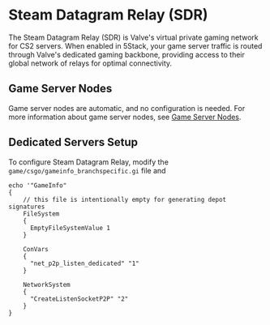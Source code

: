 # Steam Datagram Relay (SDR)

The Steam Datagram Relay (SDR) is Valve's virtual private gaming network for CS2 servers. When enabled in 5Stack, your game server traffic is routed through Valve's dedicated gaming backbone, providing access to their global network of relays for optimal connectivity.

## Game Server Nodes

Game server nodes are automatic, and no configuration is needed. For more information about game server nodes, see [Game Server Nodes](/servers/game-server-nodes).

## Dedicated Servers Setup

To configure Steam Datagram Relay, modify the `game/csgo/gameinfo_branchspecific.gi` file and

```
echo '"GameInfo"
{
    // this file is intentionally empty for generating depot signatures
    FileSystem
    {
      EmptyFileSystemValue 1
    }

    ConVars
    {
      "net_p2p_listen_dedicated" "1"
    }

    NetworkSystem
    {
      "CreateListenSocketP2P" "2"
    }
}
```
